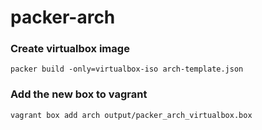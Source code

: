 # packer-arch

### Create virtualbox image
```
packer build -only=virtualbox-iso arch-template.json
```
### Add the new box to vagrant
```
vagrant box add arch output/packer_arch_virtualbox.box
```
